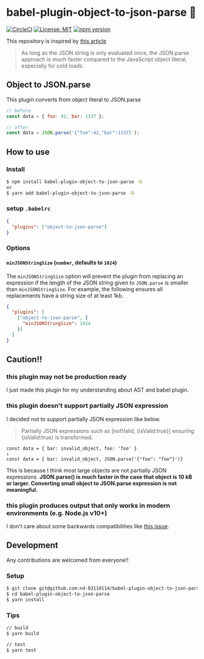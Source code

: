 # babel-plugin-object-to-json-parse 🚀

[![CircleCI](https://circleci.com/gh/nd-02110114/babel-plugin-object-to-json-parse/tree/master.svg?style=svg)](https://circleci.com/gh/nd-02110114/3dmol-sandbox/tree/master)
[![License: MIT](https://img.shields.io/github/license/nd-02110114/babel-plugin-object-to-json-parse.svg)](https://opensource.org/licenses/MIT)
[![npm version](https://badge.fury.io/js/babel-plugin-object-to-json-parse.svg)](https://badge.fury.io/js/babel-plugin-object-to-json-parse)


This repository is inspired by [this article](https://v8.dev/blog/cost-of-javascript-2019#json)

> As long as the JSON string is only evaluated once, the JSON.parse approach is much faster compared to the JavaScript object literal, especially for cold loads.

## Object to JSON.parse

This plugin converts from object literal to JSON.parse

```js
// before
const data = { foo: 42, bar: 1337 };

// after
const data = JSON.parse('{"foo":42,"bar":1337}');
```

## How to use

### Install

```sh
$ npm install babel-plugin-object-to-json-parse -D
or
$ yarn add babel-plugin-object-to-json-parse -D
```

### setup `.babelrc`

```json
{
  "plugins": ["object-to-json-parse"]
}
```


### Options 
#### `minJSONStringSize` (`number`, defaults to `1024`)

The `minJSONStringSize` option will prevent the plugin from replacing an expression if the length of the JSON string given to `JSON.parse` is smaller than `minJSONStringSize`. For example, the following ensures all replacements have a string size of at least 1kb.

```json
{
  "plugins": [
    ["object-to-json-parse", {
      "minJSONStringSize": 1024
    }]
  ]
}
```

## Caution!!
### this plugin may not be production ready
I just made this plugin for my understanding about AST and babel plugin.

### this plugin doesn't support partially JSON expression

I decided not to support partially JSON expression like below.

> Partially JSON expressions such as [notValid, {isValid:true}] ensuring {isValid:true} is transformed.

```
const data = { bar: invalid_object, foo: 'foo' }
↓
const data = { bar: invalid_object, JSON.parse('{"foo": "foo"}')}
```

This is because I think most large objects are not partially JSON expressions. **JSON.parse() is much faster in the case that object is 10 kB or larger. Converting small object to JSON.parse expression is not meaningful.**

### this plugin produces output that only works in modern environments (e.g. Node.js v10+)

I don't care about some backwards compatibilities like [this issue](https://github.com/nd-02110114/babel-plugin-object-to-json-parse/issues/12).

## Development

Any contributions are welcomed from everyone!!

### Setup

```sh
$ git clone git@github.com:nd-02110114/babel-plugin-object-to-json-parse.git
$ cd babel-plugin-object-to-json-parse
$ yarn install
```

### Tips

```sh
// build
$ yarn build

// test
$ yarn test
```
